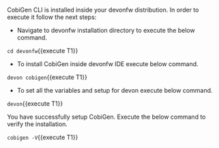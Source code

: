 CobiGen CLI is installed inside your devonfw distribution. In order to execute it follow the next steps:

* Navigate to devonfw installation directory to execute the below command.

`cd devonfw`{{execute T1}}

* To install CobiGen inside devonfw IDE execute below command.

`devon cobigen`{{execute T1}}

* To set all the variables and setup for devon execute below command.

`devon`{{execute T1}}

You have successfully setup CobiGen. Execute the below command to verify the installation.

`cobigen -V`{{execute T1}}